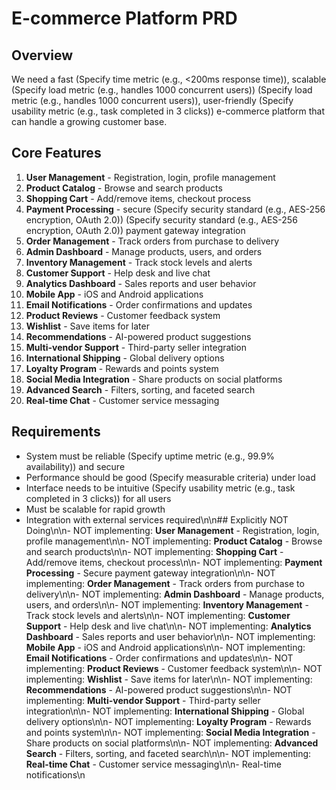 # E-commerce Platform PRD

## Overview
We need a fast (Specify time metric (e.g., <200ms response time)), scalable (Specify load metric (e.g., handles 1000 concurrent users)) (Specify load metric (e.g., handles 1000 concurrent users)), user-friendly (Specify usability metric (e.g., task completed in 3 clicks)) e-commerce platform that can handle a growing customer base.

## Core Features

1. **User Management** - Registration, login, profile management
2. **Product Catalog** - Browse and search products
3. **Shopping Cart** - Add/remove items, checkout process
4. **Payment Processing** - secure (Specify security standard (e.g., AES-256 encryption, OAuth 2.0)) (Specify security standard (e.g., AES-256 encryption, OAuth 2.0)) payment gateway integration
5. **Order Management** - Track orders from purchase to delivery
6. **Admin Dashboard** - Manage products, users, and orders
7. **Inventory Management** - Track stock levels and alerts
8. **Customer Support** - Help desk and live chat
9. **Analytics Dashboard** - Sales reports and user behavior
10. **Mobile App** - iOS and Android applications
11. **Email Notifications** - Order confirmations and updates
12. **Product Reviews** - Customer feedback system
13. **Wishlist** - Save items for later
14. **Recommendations** - AI-powered product suggestions
15. **Multi-vendor Support** - Third-party seller integration
16. **International Shipping** - Global delivery options
17. **Loyalty Program** - Rewards and points system
18. **Social Media Integration** - Share products on social platforms
19. **Advanced Search** - Filters, sorting, and faceted search
20. **Real-time Chat** - Customer service messaging

## Requirements
- System must be reliable (Specify uptime metric (e.g., 99.9% availability)) and secure
- Performance should be good (Specify measurable criteria) under load
- Interface needs to be intuitive (Specify usability metric (e.g., task completed in 3 clicks)) for all users
- Must be scalable for rapid growth
- Integration with external services required\n\n## Explicitly NOT Doing\n\n- NOT implementing: **User Management** - Registration, login, profile management\n\n- NOT implementing: **Product Catalog** - Browse and search products\n\n- NOT implementing: **Shopping Cart** - Add/remove items, checkout process\n\n- NOT implementing: **Payment Processing** - Secure payment gateway integration\n\n- NOT implementing: **Order Management** - Track orders from purchase to delivery\n\n- NOT implementing: **Admin Dashboard** - Manage products, users, and orders\n\n- NOT implementing: **Inventory Management** - Track stock levels and alerts\n\n- NOT implementing: **Customer Support** - Help desk and live chat\n\n- NOT implementing: **Analytics Dashboard** - Sales reports and user behavior\n\n- NOT implementing: **Mobile App** - iOS and Android applications\n\n- NOT implementing: **Email Notifications** - Order confirmations and updates\n\n- NOT implementing: **Product Reviews** - Customer feedback system\n\n- NOT implementing: **Wishlist** - Save items for later\n\n- NOT implementing: **Recommendations** - AI-powered product suggestions\n\n- NOT implementing: **Multi-vendor Support** - Third-party seller integration\n\n- NOT implementing: **International Shipping** - Global delivery options\n\n- NOT implementing: **Loyalty Program** - Rewards and points system\n\n- NOT implementing: **Social Media Integration** - Share products on social platforms\n\n- NOT implementing: **Advanced Search** - Filters, sorting, and faceted search\n\n- NOT implementing: **Real-time Chat** - Customer service messaging\n\n- Real-time notifications\n